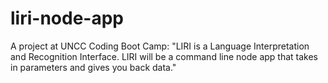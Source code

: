 # liri-node-app
A project at UNCC Coding Boot Camp: "LIRI is a Language Interpretation and Recognition Interface. LIRI will be a command line node app that takes in parameters and gives you back data."
